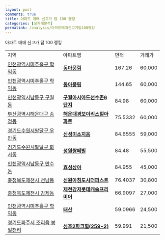 ```yaml
---
layout: post
comments: true
title: 아파트 매매 신고가 탑 100 랭킹
categories: [실거래분석]
permalink: /analysis/아파트매매신고가탑100랭킹
---
```


아파트 매매 신고가 탑 100 랭킹

<table>
  <tr>
    <td>지역</td>
    <td>아파트명</td>
    <td>면적</td>
    <td>거래가</td>
  </tr>

  <tr>
    <td><a href="/apt/인천광역시미추홀구학익동">인천광역시미추홀구 학익동</a></td>
    <td style="font-weight: bold;"><a href="https://search.naver.com/search.naver?query=학익동 동아풍림">동아풍림</a></td>
    <td>167.26</td>
    <td>60,000</td>
  </tr>

  <tr>
    <td><a href="/apt/인천광역시미추홀구학익동">인천광역시미추홀구 학익동</a></td>
    <td style="font-weight: bold;"><a href="https://search.naver.com/search.naver?query=학익동 동아풍림">동아풍림</a></td>
    <td>144.65</td>
    <td>60,000</td>
  </tr>

  <tr>
    <td><a href="/apt/인천광역시남동구구월동">인천광역시남동구 구월동</a></td>
    <td style="font-weight: bold;"><a href="https://search.naver.com/search.naver?query=구월동 구월아시아드선수촌6단지">구월아시아드선수촌6단지</a></td>
    <td>84.98</td>
    <td>60,000</td>
  </tr>

  <tr>
    <td><a href="/apt/부산광역시해운대구송정동">부산광역시해운대구 송정동</a></td>
    <td style="font-weight: bold;"><a href="https://search.naver.com/search.naver?query=송정동 해운대경보이리스힐아파트">해운대경보이리스힐아파트</a></td>
    <td>75.5332</td>
    <td>60,000</td>
  </tr>

  <tr>
    <td><a href="/apt/경기도수원시팔달구우만동">경기도수원시팔달구 우만동</a></td>
    <td style="font-weight: bold;"><a href="https://search.naver.com/search.naver?query=우만동 신성미소지움">신성미소지움</a></td>
    <td>84.6555</td>
    <td>59,000</td>
  </tr>

  <tr>
    <td><a href="/apt/경기도수원시팔달구화서동">경기도수원시팔달구 화서동</a></td>
    <td style="font-weight: bold;"><a href="https://search.naver.com/search.naver?query=화서동 성원쌍떼빌">성원쌍떼빌</a></td>
    <td>84.48</td>
    <td>55,500</td>
  </tr>

  <tr>
    <td><a href="/apt/인천광역시남동구만수동">인천광역시남동구 만수동</a></td>
    <td style="font-weight: bold;"><a href="https://search.naver.com/search.naver?query=만수동 효성상아">효성상아</a></td>
    <td>84.955</td>
    <td>45,000</td>
  </tr>

  <tr>
    <td><a href="/apt/충청북도제천시천남동">충청북도제천시 천남동</a></td>
    <td style="font-weight: bold;"><a href="https://search.naver.com/search.naver?query=천남동 신원아침도시더퍼스트">신원아침도시더퍼스트</a></td>
    <td>76.4037</td>
    <td>30,800</td>
  </tr>

  <tr>
    <td><a href="/apt/충청북도제천시강제동">충청북도제천시 강제동</a></td>
    <td style="font-weight: bold;"><a href="https://search.naver.com/search.naver?query=강제동 제천강저롯데캐슬프리미어">제천강저롯데캐슬프리미어</a></td>
    <td>66.9097</td>
    <td>27,000</td>
  </tr>

  <tr>
    <td><a href="/apt/인천광역시미추홀구학익동">인천광역시미추홀구 학익동</a></td>
    <td style="font-weight: bold;"><a href="https://search.naver.com/search.naver?query=학익동 태산">태산</a></td>
    <td>59.0966</td>
    <td>24,500</td>
  </tr>

  <tr>
    <td><a href="/apt/경기도파주시조리읍 봉일천리">경기도파주시 조리읍 봉일천리</a></td>
    <td style="font-weight: bold;"><a href="https://search.naver.com/search.naver?query=조리읍 봉일천리 성호2파크힐(259-2)">성호2파크힐(259-2)</a></td>
    <td>59.991</td>
    <td>21,500</td>
  </tr>

</table>
